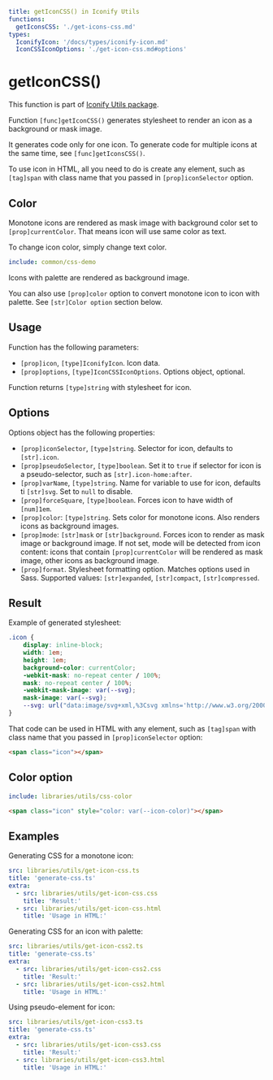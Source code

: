 ```yaml
title: getIconCSS() in Iconify Utils
functions:
  getIconsCSS: './get-icons-css.md'
types:
  IconifyIcon: '/docs/types/iconify-icon.md'
  IconCSSIconOptions: './get-icon-css.md#options'
```

# getIconCSS()

This function is part of [Iconify Utils package](./index.md).

Function `[func]getIconCSS()` generates stylesheet to render an icon as a background or mask image.

It generates code only for one icon. To generate code for multiple icons at the same time, see `[func]getIconsCSS()`.

To use icon in HTML, all you need to do is create any element, such as `[tag]span` with class name that you passed in `[prop]iconSelector` option.

## Color

Monotone icons are rendered as mask image with background color set to `[prop]currentColor`. That means icon will use same color as text.

To change icon color, simply change text color.

```yaml
include: common/css-demo
```

Icons with palette are rendered as background image.

You can also use `[prop]color` option to convert monotone icon to icon with palette. See `[str]Color option` section below.

## Usage

Function has the following parameters:

- `[prop]icon`, `[type]IconifyIcon`. Icon data.
- `[prop]options`, `[type]IconCSSIconOptions`. Options object, optional.

Function returns `[type]string` with stylesheet for icon.

## Options

Options object has the following properties:

- `[prop]iconSelector`, `[type]string`. Selector for icon, defaults to `[str].icon`.
- `[prop]pseudoSelector`, `[type]boolean`. Set it to `true` if selector for icon is a pseudo-selector, such as `[str].icon-home:after`.
- `[prop]varName`, `[type]string`. Name for variable to use for icon, defaults ti `[str]svg`. Set to `null` to disable.
- `[prop]forceSquare`, `[type]boolean`. Forces icon to have width of `[num]1em`.
- `[prop]color`: `[type]string`. Sets color for monotone icons. Also renders icons as background images.
- `[prop]mode`: `[str]mask` or `[str]background`. Forces icon to render as mask image or background image. If not set, mode will be detected from icon content: icons that contain `[prop]currentColor` will be rendered as mask image, other icons as background image.
- `[prop]format`. Stylesheet formatting option. Matches options used in Sass. Supported values: `[str]expanded`, `[str]compact`, `[str]compressed`.

## Result

Example of generated stylesheet:

```css
.icon {
	display: inline-block;
	width: 1em;
	height: 1em;
	background-color: currentColor;
	-webkit-mask: no-repeat center / 100%;
	mask: no-repeat center / 100%;
	-webkit-mask-image: var(--svg);
	mask-image: var(--svg);
	--svg: url("data:image/svg+xml,%3Csvg xmlns='http://www.w3.org/2000/svg' viewBox='0 0 24 24' width='24' height='24'%3E%3Cpath fill='black' d='M10 20v-6h4v6h5v-8h3L12 3L2 12h3v8h5Z'/%3E%3C/svg%3E");
}
```

That code can be used in HTML with any element, such as `[tag]span` with class name that you passed in `[prop]iconSelector` option:

```html
<span class="icon"></span>
```

## Color option

```yaml
include: libraries/utils/css-color
```

```html
<span class="icon" style="color: var(--icon-color)"></span>
```

## Examples

Generating CSS for a monotone icon:

```yaml
src: libraries/utils/get-icon-css.ts
title: 'generate-css.ts'
extra:
  - src: libraries/utils/get-icon-css.css
    title: 'Result:'
  - src: libraries/utils/get-icon-css.html
    title: 'Usage in HTML:'
```

Generating CSS for an icon with palette:

```yaml
src: libraries/utils/get-icon-css2.ts
title: 'generate-css.ts'
extra:
  - src: libraries/utils/get-icon-css2.css
    title: 'Result:'
  - src: libraries/utils/get-icon-css2.html
    title: 'Usage in HTML:'
```

Using pseudo-element for icon:

```yaml
src: libraries/utils/get-icon-css3.ts
title: 'generate-css.ts'
extra:
  - src: libraries/utils/get-icon-css3.css
    title: 'Result:'
  - src: libraries/utils/get-icon-css3.html
    title: 'Usage in HTML:'
```
